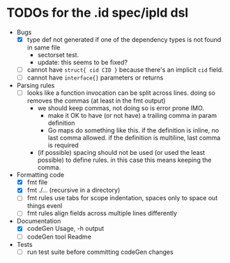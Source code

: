 
# TODOs for the .id spec/ipld dsl

- Bugs
  - [x] type def not generated if one of the dependency types is not found in same file
    - sectorset test.
    - update: this seems to be fixed?
  - [ ] cannot have `struct{ cid CID }` because there's an implicit `cid` field.
  - [ ] cannot have `interface{}` parameters or returns
- Parsing rules
  - [ ] looks like a function invocation can be split across lines. doing so removes the commas (at least in the fmt output)
    - we should keep commas, not doing so is error prone IMO.
      - make it OK to have (or not have) a trailing comma in param definition
      - Go maps do something like this. if the definition is inline, no last comma allowed. if the definition is multiline, last comma is required
    - (if possible) spacing should not be used (or used the least possible) to define rules. in this case this means keeping the comma.
- Formatting code
  - [x] fmt file
  - [x] fmt ./... (recursive in a directory)
  - [ ] fmt rules use tabs for scope indentation, spaces only to space out things evenl
  - [ ] fmt rules align fields across multiple lines differently
- Documentation
  - [x] codeGen Usage, -h output
  - [ ] codeGen tool Readme
- Tests
  - [ ] run test suite before committing codeGen changes
